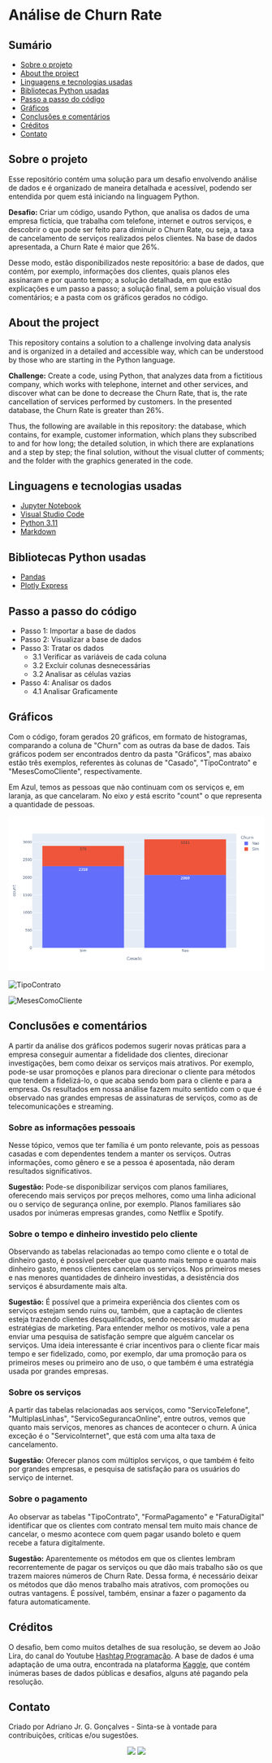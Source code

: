 # Análise de Churn Rate

## Sumário

* [Sobre o projeto](#sobre-o-projeto)
* [About the project](#about-the-project)
* [Linguagens e tecnologias usadas](#linguagens-e-tecnologias-usadas)
* [Bibliotecas Python usadas](#bibliotecas-python-usadas)
* [Passo a passo do código](#passo-a-passo-do-código)
* [Gráficos](#gráficos)
* [Conclusões e comentários](#conclusões-e-comentários)
* [Créditos](#créditos)
* [Contato](#contato)

## Sobre o projeto

Esse repositório contém uma solução para um desafio envolvendo análise de dados e é organizado de maneira detalhada e acessível, podendo ser entendida por quem está iniciando na linguagem Python.

**Desafio:** Criar um código, usando Python, que analisa os dados de uma empresa fictícia, que trabalha com telefone, internet e outros serviços, e descobrir o que pode ser feito para diminuir o Churn Rate, ou seja, a taxa de cancelamento de serviços realizados pelos clientes. Na base de dados apresentada, a Churn Rate é maior que 26%.

Desse modo, estão disponibilizados neste repositório: a base de dados, que contém, por exemplo, informações dos clientes, quais planos eles assinaram e por quanto tempo; a solução detalhada, em que estão explicações e um passo a passo; a solução final, sem a poluição visual dos comentários; e a pasta com os gráficos gerados no código.

## About the project

This repository contains a solution to a challenge involving data analysis and is organized in a detailed and accessible way, which can be understood by those who are starting in the Python language.

**Challenge:** Create a code, using Python, that analyzes data from a fictitious company, which works with telephone, internet and other services, and discover what can be done to decrease the Churn Rate, that is, the rate cancellation of services performed by customers. In the presented database, the Churn Rate is greater than 26%.

Thus, the following are available in this repository: the database, which contains, for example, customer information, which plans they subscribed to and for how long; the detailed solution, in which there are explanations and a step by step; the final solution, without the visual clutter of comments; and the folder with the graphics generated in the code.

## Linguagens e tecnologias usadas

* [Jupyter Notebook](https://jupyter.org/)
* [Visual Studio Code](https://code.visualstudio.com/download)
* [Python 3.11](https://www.python.org/)
* [Markdown](https://www.markdownguide.org/)


## Bibliotecas Python usadas

* [Pandas](https://pandas.pydata.org/)
* [Plotly Express](https://plotly.com/python/)

## Passo a passo do código

* Passo 1: Importar a base de dados
* Passo 2: Visualizar a base de dados
* Passo 3: Tratar os dados
    * 3.1 Verificar as variáveis de cada coluna
    * 3.2 Excluir colunas desnecessárias
    * 3.2 Analisar as células vazias
* Passo 4: Analisar os dados
    * 4.1 Analisar Graficamente

## Gráficos 

Com o código, foram gerados 20 gráficos, em formato de histogramas, comparando a coluna de "Churn" com as outras da base de dados. Tais gráficos podem ser encontrados dentro da pasta "Gráficos", mas abaixo estão três exemplos, referentes às colunas de "Casado", "TipoContrato" e "MesesComoCliente", respectivamente. 

Em Azul, temos as pessoas que não continuam com os serviços e, em laranja, as que cancelaram. No eixo $y$ está escrito "count" o que representa a quantidade de pessoas.

![Casado](Gráficos/Casado.png)

![TipoContrato](Gráficos/TipoContrato.png)

![MesesComoCliente](Gráficos/MesesComoCliente.png)

## Conclusões e comentários

A partir da análise dos gráficos podemos sugerir novas práticas para a empresa conseguir aumentar a fidelidade dos clientes, direcionar investigações, bem como deixar os serviços mais atrativos. Por exemplo, pode-se usar promoções e planos para direcionar o cliente para métodos que tendem a fidelizá-lo, o que acaba sendo bom para o cliente e para a empresa. Os resultados em nossa análise fazem muito sentido com o que é observado nas grandes empresas de assinaturas de serviços, como as de telecomunicações e streaming.

### Sobre as informações pessoais

Nesse tópico, vemos que ter família é um ponto relevante, pois as pessoas casadas e com dependentes tendem a manter os serviços. Outras informações, como gênero e se a pessoa é aposentada, não deram resultados significativos.

**Sugestão:** Pode-se disponibilizar serviços com planos familiares, oferecendo mais serviços por preços melhores, como uma linha adicional ou o serviço de segurança online, por exemplo. Planos familiares são usados por inúmeras empresas grandes, como Netflix e Spotify. 

### Sobre o tempo e dinheiro investido pelo cliente

Observando as tabelas relacionadas ao tempo como cliente e o total de dinheiro gasto, é possível perceber que quanto mais tempo e quanto mais dinheiro gasto, menos clientes cancelam os serviços. Nos primeiros meses e nas menores quantidades de dinheiro investidas, a desistência dos serviços é absurdamente mais alta.

**Sugestão:** É possível que a primeira experiência dos clientes com os serviços estejam sendo ruins ou, também, que a captação de clientes esteja trazendo clientes desqualificados, sendo necessário mudar as estratégias de marketing. Para entender melhor os motivos, vale a pena enviar uma pesquisa de satisfação sempre que alguém cancelar os serviços. Uma ideia interessante é criar incentivos para o cliente ficar mais tempo e ser fidelizado, como, por exemplo, dar uma promoção para os primeiros meses ou primeiro ano de uso, o que também é uma estratégia usada por grandes empresas.

### Sobre os serviços

A partir das tabelas relacionadas aos serviços, como "ServicoTelefone", "MultiplasLinhas", "ServicoSegurancaOnline", entre outros, vemos que quanto mais serviços, menores as chances de acontecer o churn. A única exceção é o "ServicoInternet", que está com uma alta taxa de cancelamento.

**Sugestão:** Oferecer planos com múltiplos serviços, o que também é feito por grandes empresas, e pesquisa de satisfação para os usuários do serviço de internet.

### Sobre o pagamento

Ao observar as tabelas "TipoContrato", "FormaPagamento" e "FaturaDigital" identificar que os clientes com contrato mensal tem muito mais chance de cancelar, o mesmo acontece com quem pagar usando boleto e quem recebe a fatura digitalmente.

**Sugestão:** Aparentemente os métodos em que os clientes lembram recorrentemente de pagar os serviços ou que dão mais trabalho são os que trazem maiores números de Churn Rate. Dessa forma, é necessário deixar os métodos que dão menos trabalho mais atrativos, com promoções ou outras vantagens. É possível, também, ensinar a fazer o pagamento da fatura automaticamente.


## Créditos 

O desafio, bem como muitos detalhes de sua resolução, se devem ao João Lira, do canal do 
Youtube [Hashtag Programação](https://www.youtube.com/@HashtagProgramacao). A base de dados é uma adaptação de uma outra, encontrada na plataforma [Kaggle](https://www.kaggle.com/), que contém inúmeras bases de dados públicas e desafios, alguns até pagando pela resolução.

## Contato

Criado por Adriano Jr. G. Gonçalves - Sinta-se
à vontade para contribuições, críticas e/ou sugestões.

<div  align="center"> 
  <a href="https://www.linkedin.com/in/sradriano/" target="_blank"><img src="https://img.shields.io/badge/-LinkedIn-%230077B5?style=for-the-badge&logo=linkedin&logoColor=white" target="_blank"></a> 
  <a href = "mailto:sradriano@uel.br"><img src="https://img.shields.io/badge/Gmail-D14836?style=for-the-badge&logo=gmail&logoColor=white" target="_blank"></a>
</div>